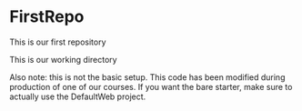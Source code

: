 # FirstRepo
This is our first repository

This is our working directory

Also note: this is not the basic setup. This code has been modified during production of one of our courses. If you want the bare starter, make sure to actually use the DefaultWeb project.
